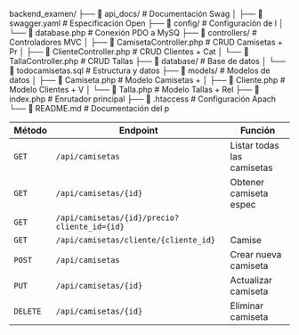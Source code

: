 backend_examen/
├── 📂 api_docs/                    # Documentación Swag
│   ├── 📄 swagger.yaml            # Especificación Open
├── 📂 config/                      # Configuración de l
│   └── 📄 database.php            # Conexión PDO a MySQ
├── 📂 controllers/                 # Controladores MVC
│   ├── 📄 CamisetaController.php  # CRUD Camisetas + Pr
│   ├── 📄 ClienteController.php   # CRUD Clientes + Cat
│   └── 📄 TallaController.php     # CRUD Tallas
├── 📂 database/                    # Base de datos
│   └── 📄 todocamisetas.sql       # Estructura y datos 
├── 📂 models/                      # Modelos de datos
│   ├── 📄 Camiseta.php            # Modelo Camisetas + 
│   ├── 📄 Cliente.php             # Modelo Clientes + V
│   └── 📄 Talla.php               # Modelo Tallas + Rel
├── 📄 index.php                   # Enrutador principal
├── 📄 .htaccess                   # Configuración Apach
└── 📄 README.md                   # Documentación del p


| Método | Endpoint | Función |
|--------|----------|---------|
| `GET` | `/api/camisetas` | Listar todas las camisetas 
| `GET` | `/api/camisetas/{id}` | Obtener camiseta espec
| `GET` | `/api/camisetas/{id}/precio?cliente_id={id}` |
| `GET` | `/api/camisetas/cliente/{cliente_id}` | Camise
| `POST` | `/api/camisetas` | Crear nueva camiseta |
| `PUT` | `/api/camisetas/{id}` | Actualizar camiseta |
| `DELETE` | `/api/camisetas/{id}` | Eliminar camiseta |